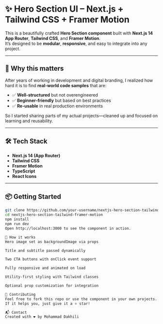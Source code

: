 # ✨ Hero Section UI – Next.js + Tailwind CSS + Framer Motion

This is a beautifully crafted **Hero Section component** built with **Next.js 14 App Router**, **Tailwind CSS**, and **Framer Motion**.  
It’s designed to be **modular**, **responsive**, and easy to integrate into any project.

---

## 🚀 Why this matters

After years of working in development and digital branding, I realized how hard it is to find **real-world code samples** that are:

- ✅ **Well-structured** but not overengineered
- ✅ **Beginner-friendly** but based on best practices
- ✅ **Re-usable** in real production environments

So I started sharing parts of my actual projects—cleaned up and focused on learning and reusability.

---

## 🛠️ Tech Stack

- **Next.js 14 (App Router)**
- **Tailwind CSS**
- **Framer Motion**
- **TypeScript**
- **React Icons**

---

## 📦 Getting Started

```bash
git clone https://github.com/your-username/nextjs-hero-section-tailwind-framer-motion.git
cd nextjs-hero-section-tailwind-framer-motion
npm install
npm run dev
Open http://localhost:3000 to see the component in action.

🧩 How it works
Hero image set as backgroundImage via props

Title and subtitle passed dynamically

Two CTA buttons with onClick event support

Fully responsive and animated on load

Utility-first styling with Tailwind classes

Optional prop customization for integration

🤝 Contributing
Feel free to fork this repo or use the component in your own projects.
If it helps you, just give it a ⭐ star!

📬 Contact
Created with ❤️ by Mohammad Dakhili


